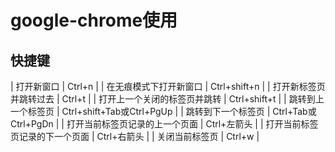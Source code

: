 # google-chrome使用

## 快捷键

| 打开新窗口                     | Ctrl+n                    |
| 在无痕模式下打开新窗口         | Ctrl+shift+n              |
| 打开新标签页并跳转过去         | Ctrl+t                    |
| 打开上一个关闭的标签页并跳转   | Ctrl+shift+t              |
| 跳转到上一个标签页             | Ctrl+shift+Tab或Ctrl+PgUp |
| 跳转到下一个标签页             | Ctrl+Tab或Ctrl+PgDn       |
| 打开当前标签页记录的上一个页面 | Ctrl+左箭头               |
| 打开当前标签页记录的下一个页面 | Ctrl+右箭头               |
| 关闭当前标签页                 | Ctrl+w                    |
